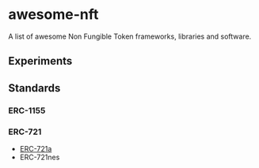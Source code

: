 # awesome-nft
A list of awesome Non Fungible Token frameworks, libraries and software.

## Experiments

## Standards

### ERC-1155

### ERC-721

* [ERC-721a](https://www.erc721a.org/)
* ERC-721nes
